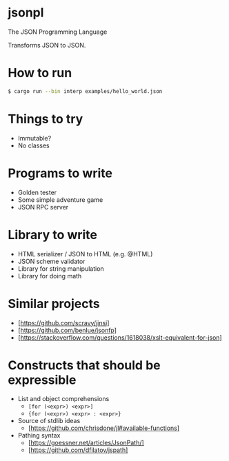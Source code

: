 # jsonpl
 The JSON Programming Language

Transforms JSON to JSON.

# How to run

```sh
$ cargo run --bin interp examples/hello_world.json
```

# Things to try
* Immutable?
* No classes

# Programs to write
* Golden tester
* Some simple adventure game
* JSON RPC server

# Library to write
* HTML serializer / JSON to HTML (e.g. @HTML)
* JSON scheme validator
* Library for string manipulation
* Library for doing math

# Similar projects
* [https://github.com/scravy/jinsi]
* [https://github.com/benlue/jsonfp]
* [https://stackoverflow.com/questions/1618038/xslt-equivalent-for-json]

# Constructs that should be expressible

* List and object comprehensions
  - `[for (<expr>) <expr>]`
  - `{for (<expr>) <expr> : <expr>}`
* Source of stdlib ideas
  - [https://github.com/chrisdone/jl#available-functions]
* Pathing syntax
  - [https://goessner.net/articles/JsonPath/]
  - [https://github.com/dfilatov/jspath]
